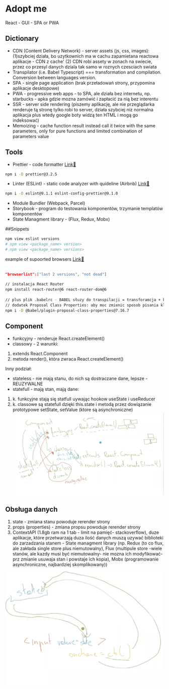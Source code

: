 # Adopt me
React - GUI - SPA or PWA
## Dictionary

- CDN (Content Delivery Network) - server assets (js, css, images):
  (1)szybciej działa, bo uzytkownich ma w cachu zapamietana reactowa aplikacje - CDN z cache'
  (2) CDN robi assety w zonach na swiecie, przez co przesyl danych dziala tak samo w roznych czesciach swiata
- Transpilator (i.e. Babel Typescript) === transformation and compilation. Conversion between languages version.
- SPA - single page application (brak przeładowań strony, przypomina aplikacje desktopowe)
- PWA - progressive web apps - to SPA, ale działa bez internetu, np. starbucks - apka gdzie mozna zamówić i zapłacić za nią bez interentu
- SSR - server side rendering (piszemy aplikację, ale nie przeglądarka renderuje tą stronę tylko robi to server, działa szybciej niz normalna aplikacja plus wtedy google boty widzą ten HTML i mogą go indeksować)
- Memoizing - cache function result instead call it twice with the same parameters, only for pure functions and limited combination of parameters value

## Tools

- Prettier - code formatter [Link🔗](https://www.npmjs.com/package/prettier)

```bash
npm i -D prettier@3.2.5
```

- Linter (ESLint) - static code analyzer with quideline (Airbnb) [Link🔗](https://eslint.org/)

```bash
npm i -D eslint@9.1.1 eslint-config-prettier@9.1.0
```

- Module Bundler (Webpack, Parcel)
- Storybook - program do testowania komponentów, trzymanie templatów komponentów
- State Managment library - (Flux, Redux, Mobx)

##Snippets

```bash
npm view eslint versions
# npm view <package_name> version>
# npm view <package_name> versions>
```

example of supoorted browsers [Link🔗](https://browserslist.dev/)

```json

"browserlist":["last 2 versions", "not dead"]

```

```bash
// instalacja React Router
npm install react-router@6 react-router-dom@6

// plus plik .babelrc - BABEL słuzy do transpilacji = transforamcja + kompilacja
// dodatek Proposal Class Properties: aby moc zmienic sposob pisania klas w js
npm i -D @babel/plugin-proposal-class-properties@7.16.7
```

## Component
- funkcyjny - renderuje React.createElement()
- classowy - 2 warunki:
1. extends React.Component
2. metoda render(), która zwraca React.createElement()

Inny podział:
- stateless - nie mają stanu, do nich są dostraczane dane, lepsze - REUZYWALNE
- statefull - mają stan, mają dane:
1. k. funkcyjne stają się statfull uywając hookow useState i useReducer
1. k. classowe są statefull dzięki this.state i metodą przez dowiązanie prototypowe setState, setValue (ktore są asynchroniczne)
![screenshot](./src/assets/components.png)

## Obsługa danych
1. state - zmiana stanu powoduje rerender strony
2. props (properties) - zmiana propsu powoduje rerender strony
3. ContextAPI (1.8gb ram na 1 tab - limit na pamięć- stackoverflow), duze aplikacje, które przetwarzają duza ilość danych muszą uzywać biblioteki do zarzadzania stanem - State managment library 
(np. Redux (to co flux, ale zakłada single store plus niemutowalny), Flux (multipule store -wiele stanów, ale kazdy musi być niemutowalny- nie mozna ich modyfikować- prz zmianie usuwaja stan i powstaje ich kopia), Mobx (programowanie asynchroniczne, najbardziej skomplikowany))

![screenshot](./src/assets/input.png)
